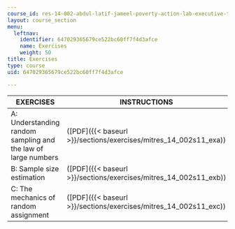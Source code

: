 ```yaml
---
course_id: res-14-002-abdul-latif-jameel-poverty-action-lab-executive-training-evaluating-social-programs-2011-spring-2011
layout: course_section
menu:
  leftnav:
    identifier: 647029365679ce522bc60ff7f4d3afce
    name: Exercises
    weight: 50
title: Exercises
type: course
uid: 647029365679ce522bc60ff7f4d3afce

---
```


| EXERCISES | INSTRUCTIONS | SUPPORTING FILES |
| --- | --- | --- |
| A: Understanding random sampling and the law of large numbers | ([PDF]({{< baseurl >}}/sections/exercises/mitres_14_002s11_exa)) | Sampling distributions ([XLS - 1.5MB](/coursemedia/res-14-002-abdul-latif-jameel-poverty-action-lab-executive-training-evaluating-social-programs-2011-spring-2011/f94d81dc3ffdb39d345bfa0db855224d_ExA_SmpDst.xlsm)) |
| B: Sample size estimation | ([PDF]({{< baseurl >}}/sections/exercises/mitres_14_002s11_exb)) | &nbsp; |
| C: The mechanics of random assignment | ([PDF]({{< baseurl >}}/sections/exercises/mitres_14_002s11_exc)) | School list ([XLS](/coursemedia/res-14-002-abdul-latif-jameel-poverty-action-lab-executive-training-evaluating-social-programs-2011-spring-2011/8c877100ea5b0a103999632fbbf6a9a0_ExC_school.xls))